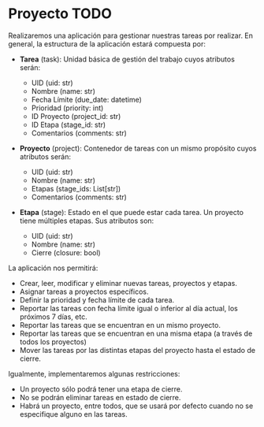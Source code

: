 # Proyecto TODO

Realizaremos una aplicación para gestionar nuestras tareas por realizar. En general, la estructura de la aplicación estará compuesta por:

- **Tarea** (task): Unidad básica de gestión del trabajo cuyos atributos serán:
  - UID (uid: str)
  - Nombre (name: str)
  - Fecha Límite (due_date: datetime)
  - Prioridad (priority: int)
  - ID Proyecto (project_id: str)
  - ID Etapa (stage_id: str)
  - Comentarios (comments: str)

- **Proyecto** (project): Contenedor de tareas con un mismo propósito cuyos atributos serán:
  - UID (uid: str)
  - Nombre (name: str)
  - Etapas (stage_ids: List[str])
  - Comentarios (comments: str)

- **Etapa** (stage): Estado en el que puede estar cada tarea. Un proyecto tiene múltiples etapas. Sus atributos son:
  - UID (uid: str)
  - Nombre (name: str)
  - Cierre (closure: bool)

La aplicación nos permitirá:

- Crear, leer, modificar y eliminar nuevas tareas, proyectos y etapas.
- Asignar tareas a proyectos específicos.
- Definir la prioridad y fecha límite de cada tarea.
- Reportar las tareas con fecha límite igual o inferior al día actual, los próximos 7 días, etc.
- Reportar las tareas que se encuentran en un mismo proyecto.
- Reportar las tareas que se encuentran en una misma etapa (a través de todos los proyectos)
- Mover las tareas por las distintas etapas del proyecto hasta el estado de cierre.

Igualmente, implementaremos algunas restricciones:

- Un proyecto sólo podrá tener una etapa de cierre.
- No se podrán eliminar tareas en estado de cierre.
- Habrá un proyecto, entre todos, que se usará por defecto cuando no se especifique alguno en las tareas.
